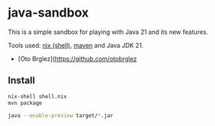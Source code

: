 # java-sandbox

This is a simple sandbox for playing with Java 21 and its new features.

Tools used: [nix (shell)][nix-shell], [maven] and Java JDK 21.

- [Oto Brglez](https://github.com/otobrglez

## Install

```bash
nix-shell shell.nix
mvn package

java --enable-preview target/*.jar
```


[nix-shell]: https://nixos.org/
[maven]: https://maven.apache.org/

